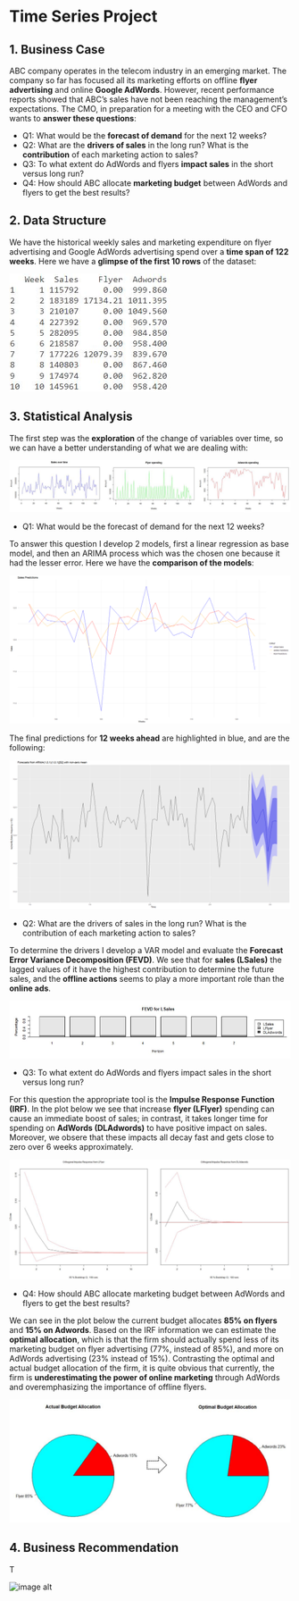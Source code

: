 # Time Series Project

## 1. Business Case

ABC company operates in the telecom industry in an emerging market. The company so far has focused all its marketing efforts on offline **flyer advertising** and online **Google AdWords**. However, recent performance reports showed that ABC’s sales have not been reaching the management’s expectations. The CMO, in preparation for a meeting with the CEO and CFO wants to **answer these questions**:

- Q1: What would be the **forecast of demand** for the next 12 weeks?
- Q2: What are the **drivers of sales** in the long run? What is the **contribution** of each marketing action to sales?
- Q3: To what extent do AdWords and flyers **impact sales** in the short versus long run?
- Q4: How should ABC allocate **marketing budget** between AdWords and flyers to get the best results?

## 2. Data Structure

We have the historical weekly sales and marketing expenditure on flyer advertising and Google AdWords advertising spend over a **time span of 122 weeks**. Here we have a **glimpse of the first 10 rows** of the dataset:

![image alt](https://github.com/GeorgeWLZD/time_series_project/blob/ac35cedcf55b8042ab71b85832639cd61c4125ed/img/data.JPG)

## 3. Statistical Analysis

The first step was the **exploration** of the change of variables over time, so we can have a better understanding of what we are dealing with:

![image alt](https://github.com/GeorgeWLZD/time_series_project/blob/babef8350c5bbdc92384384b909a2d3ef352a8a7/img/exploration.JPG)

- Q1: What would be the forecast of demand for the next 12 weeks?

To answer this question I develop 2 models, first a linear regression as base model, and then an ARIMA process which was the chosen one because it had the lesser error. Here we have the **comparison of the models**:

![image alt](https://github.com/GeorgeWLZD/time_series_project/blob/5ac648eda21bce679cd2aa7ccd641517a7af416a/img/comparison.png)

The final predictions for **12 weeks ahead** are highlighted in blue, and are the following:

![image alt](https://github.com/GeorgeWLZD/time_series_project/blob/8d777768f3fe0d0a5f82808e4208ba1f93b5f4f5/img/arima.png)

- Q2: What are the drivers of sales in the long run? What is the contribution of each marketing action to sales?

To determine the drivers I develop a VAR model and evaluate the **Forecast Error Variance Decomposition (FEVD)**. We see that for **sales (LSales)** the lagged values of it have the highest contribution to determine the future sales, and the **offline actions** seems to play a more important role than the **online ads**.

![image alt](https://github.com/GeorgeWLZD/time_series_project/blob/bc75a1537d8aa19ed4de7314c27c4b6138b65bc3/img/fevd.JPG)

- Q3: To what extent do AdWords and flyers impact sales in the short versus long run?

For this question the appropriate tool is the **Impulse Response Function (IRF)**. In the plot below we see that increase **flyer (LFlyer)** spending can cause an immediate boost of sales; in contrast, it takes longer time for spending on **AdWords (DLAdwords)** to have positive impact on sales. Moreover, we obsere that these impacts all decay fast and gets close to zero over 6 weeks approximately.

![image alt](https://github.com/GeorgeWLZD/time_series_project/blob/804b43e57448e4f6ff45519d2951511c96408d58/img/irf.JPG)

- Q4: How should ABC allocate marketing budget between AdWords and flyers to get the best results?

We can see in the plot below the current budget allocates **85% on flyers** and **15% on Adwords**. Based on the IRF information we can estimate the **optimal allocation**, which is that the firm should actually spend less of its marketing budget on flyer advertising (77%, instead of 85%), and more on AdWords advertising (23% instead of 15%). Contrasting the optimal and actual budget allocation of the firm, it is quite obvious that currently, the firm is **underestimating the power of online marketing** through AdWords and overemphasizing the importance of offline flyers.

![image alt](https://github.com/GeorgeWLZD/time_series_project/blob/9f0687f061fc71e1a0731257f6a2cf1b6fccb25d/img/budget.JPG)

## 4. Business Recommendation

T

![image alt]()

